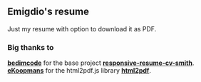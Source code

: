 ## Emigdio's resume
Just my resume with option to download it as PDF.

### Big thanks to
__[bedimcode](https://github.com/bedimcode)__ for the base project __[responsive-resume-cv-smith](https://github.com/bedimcode/responsive-resume-cv-smith)__.<br/>
__[eKoopmans](https://github.com/eKoopmans)__ for the html2pdf.js library __[html2pdf](https://github.com/eKoopmans/html2pdf.js)__.


